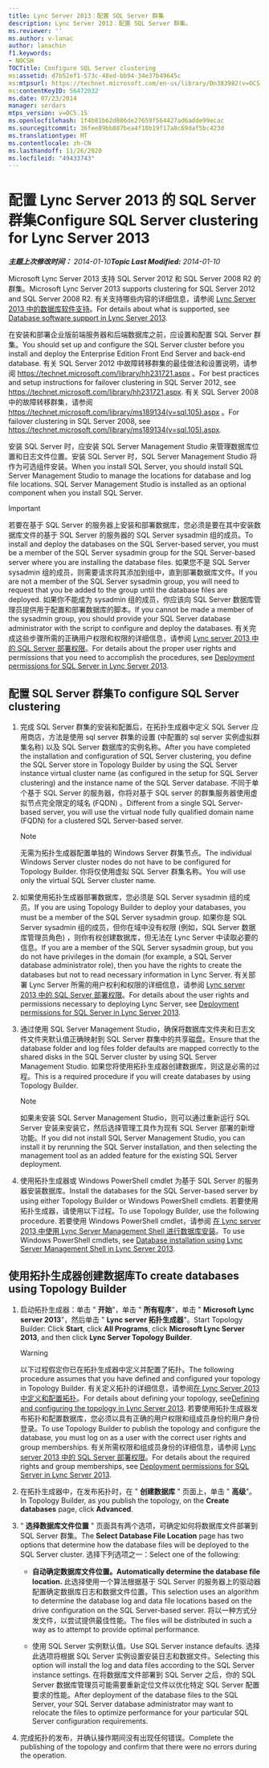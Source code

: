 ```yaml
---
title: Lync Server 2013：配置 SQL Server 群集
description: Lync Server 2013：配置 SQL Server 群集。
ms.reviewer: ''
ms.author: v-lanac
author: lanachin
f1.keywords:
- NOCSH
TOCTitle: Configure SQL Server clustering
ms:assetid: d7b52ef1-573c-48ed-bb94-34e37b49645c
ms:mtpsurl: https://technet.microsoft.com/en-us/library/Dn383982(v=OCS.15)
ms:contentKeyID: 56472032
ms.date: 07/23/2014
manager: serdars
mtps_version: v=OCS.15
ms.openlocfilehash: 1f4b81b62d086de27659f564427ad6adde99ecac
ms.sourcegitcommit: 36fee89bb887bea4f18b19f17a8c69daf5bc423d
ms.translationtype: MT
ms.contentlocale: zh-CN
ms.lasthandoff: 11/26/2020
ms.locfileid: "49433743"
---
```

# <a name="configure-sql-server-clustering-for-lync-server-2013"></a><span data-ttu-id="b78b1-103">配置 Lync Server 2013 的 SQL Server 群集</span><span class="sxs-lookup"><span data-stu-id="b78b1-103">Configure SQL Server clustering for Lync Server 2013</span></span>

<div data-xmlns="http://www.w3.org/1999/xhtml">

<div class="topic" data-xmlns="http://www.w3.org/1999/xhtml" data-msxsl="urn:schemas-microsoft-com:xslt" data-cs="https://msdn.microsoft.com/">

<div data-asp="https://msdn2.microsoft.com/asp">



</div>

<div id="mainSection">

<div id="mainBody"><span data-ttu-id="b78b1-104">

<span> </span></span><span class="sxs-lookup"><span data-stu-id="b78b1-104">

<span> </span></span></span>

<span data-ttu-id="b78b1-105">_**主题上次修改时间：** 2014-01-10_</span><span class="sxs-lookup"><span data-stu-id="b78b1-105">_**Topic Last Modified:** 2014-01-10_</span></span>

<span data-ttu-id="b78b1-106">Microsoft Lync Server 2013 支持 SQL Server 2012 和 SQL Server 2008 R2 的群集。</span><span class="sxs-lookup"><span data-stu-id="b78b1-106">Microsoft Lync Server 2013 supports clustering for SQL Server 2012 and SQL Server 2008 R2.</span></span> <span data-ttu-id="b78b1-107">有关支持哪些内容的详细信息，请参阅 [Lync Server 2013 中的数据库软件支持](lync-server-2013-database-software-support.md)。</span><span class="sxs-lookup"><span data-stu-id="b78b1-107">For details about what is supported, see [Database software support in Lync Server 2013](lync-server-2013-database-software-support.md).</span></span>

<span data-ttu-id="b78b1-108">在安装和部署企业版前端服务器和后端数据库之前，应设置和配置 SQL Server 群集。</span><span class="sxs-lookup"><span data-stu-id="b78b1-108">You should set up and configure the SQL Server cluster before you install and deploy the Enterprise Edition Front End Server and back-end database.</span></span> <span data-ttu-id="b78b1-109">有关 SQL Server 2012 中故障转移群集的最佳做法和设置说明，请参阅 <https://technet.microsoft.com/library/hh231721.aspx> 。</span><span class="sxs-lookup"><span data-stu-id="b78b1-109">For best practices and setup instructions for failover clustering in SQL Server 2012, see <https://technet.microsoft.com/library/hh231721.aspx>.</span></span> <span data-ttu-id="b78b1-110">有关 SQL Server 2008 中的故障转移群集，请参阅 <https://technet.microsoft.com/library/ms189134(v=sql.105).aspx> 。</span><span class="sxs-lookup"><span data-stu-id="b78b1-110">For failover clustering in SQL Server 2008, see <https://technet.microsoft.com/library/ms189134(v=sql.105).aspx>.</span></span>

<span data-ttu-id="b78b1-p103">安装 SQL Server 时，应安装 SQL Server Management Studio 来管理数据库位置和日志文件位置。安装 SQL Server 时，SQL Server Management Studio 将作为可选组件安装。</span><span class="sxs-lookup"><span data-stu-id="b78b1-p103">When you install SQL Server, you should install SQL Server Management Studio to manage the locations for database and log file locations. SQL Server Management Studio is installed as an optional component when you install SQL Server.</span></span>

<div>


> [!IMPORTANT]  
> <span data-ttu-id="b78b1-113">若要在基于 SQL Server 的服务器上安装和部署数据库，您必须是要在其中安装数据库文件的基于 SQL Server 的服务器的 SQL Server sysadmin 组的成员。</span><span class="sxs-lookup"><span data-stu-id="b78b1-113">To install and deploy the databases on the SQL Server-based server, you must be a member of the SQL Server sysadmin group for the SQL Server-based server where you are installing the database files.</span></span> <span data-ttu-id="b78b1-114">如果您不是 SQL Server sysadmin 组的成员，则需要请求将其添加到组中，直到部署数据库文件。</span><span class="sxs-lookup"><span data-stu-id="b78b1-114">If you are not a member of the SQL Server sysadmin group, you will need to request that you be added to the group until the database files are deployed.</span></span> <span data-ttu-id="b78b1-115">如果你不能成为 sysadmin 组的成员，你应该向 SQL Server 数据库管理员提供用于配置和部署数据库的脚本。</span><span class="sxs-lookup"><span data-stu-id="b78b1-115">If you cannot be made a member of the sysadmin group, you should provide your SQL Server database administrator with the script to configure and deploy the databases.</span></span> <span data-ttu-id="b78b1-116">有关完成这些步骤所需的正确用户权限和权限的详细信息，请参阅 <A href="lync-server-2013-deployment-permissions-for-sql-server.md">Lync server 2013 中的 SQL Server 部署权限</A>。</span><span class="sxs-lookup"><span data-stu-id="b78b1-116">For details about the proper user rights and permissions that you need to accomplish the procedures, see <A href="lync-server-2013-deployment-permissions-for-sql-server.md">Deployment permissions for SQL Server in Lync Server 2013</A>.</span></span>



</div>

<div>

## <a name="to-configure-sql-server-clustering"></a><span data-ttu-id="b78b1-117">配置 SQL Server 群集</span><span class="sxs-lookup"><span data-stu-id="b78b1-117">To configure SQL Server clustering</span></span>

1.  <span data-ttu-id="b78b1-118">完成 SQL Server 群集的安装和配置后，在拓扑生成器中定义 SQL Server 应用商店，方法是使用 sql server 群集的设置 (中配置的 sql server 实例虚拟群集名称) 以及 SQL Server 数据库的实例名称。</span><span class="sxs-lookup"><span data-stu-id="b78b1-118">After you have completed the installation and configuration of SQL Server clustering, you define the SQL Server store in Topology Builder by using the SQL Server instance virtual cluster name (as configured in the setup for SQL Server clustering) and the instance name of the SQL Server database.</span></span> <span data-ttu-id="b78b1-119">不同于单个基于 SQL Server 的服务器，你将对基于 SQL server 的群集服务器使用虚拟节点完全限定的域名 (FQDN) 。</span><span class="sxs-lookup"><span data-stu-id="b78b1-119">Different from a single SQL Server-based server, you will use the virtual node fully qualified domain name (FQDN) for a clustered SQL Server-based server.</span></span>
    
    <div>
    

    > [!NOTE]  
    > <span data-ttu-id="b78b1-120">无需为拓扑生成器配置单独的 Windows Server 群集节点。</span><span class="sxs-lookup"><span data-stu-id="b78b1-120">The individual Windows Server cluster nodes do not have to be configured for Topology Builder.</span></span> <span data-ttu-id="b78b1-121">你将仅使用虚拟 SQL Server 群集名称。</span><span class="sxs-lookup"><span data-stu-id="b78b1-121">You will use only the virtual SQL Server cluster name.</span></span>

    
    </div>

2.  <span data-ttu-id="b78b1-122">如果使用拓扑生成器部署数据库，您必须是 SQL Server sysadmin 组的成员。</span><span class="sxs-lookup"><span data-stu-id="b78b1-122">If you are using Topology Builder to deploy your databases, you must be a member of the SQL Server sysadmin group.</span></span> <span data-ttu-id="b78b1-123">如果你是 SQL Server sysadmin 组的成员，但你在域中没有权限 (例如，SQL Server 数据库管理员角色) ，则你有权创建数据库，但无法在 Lync Server 中读取必要的信息。</span><span class="sxs-lookup"><span data-stu-id="b78b1-123">If you are a member of the SQL Server sysadmin group, but you do not have privileges in the domain (for example, a SQL Server database administrator role), then you have the rights to create the databases but not to read necessary information in Lync Server.</span></span> <span data-ttu-id="b78b1-124">有关部署 Lync Server 所需的用户权利和权限的详细信息，请参阅 [Lync server 2013 中的 SQL Server 部署权限](lync-server-2013-deployment-permissions-for-sql-server.md)。</span><span class="sxs-lookup"><span data-stu-id="b78b1-124">For details about the user rights and permissions necessary to deploying Lync Server, see [Deployment permissions for SQL Server in Lync Server 2013](lync-server-2013-deployment-permissions-for-sql-server.md).</span></span>

3.  <span data-ttu-id="b78b1-125">通过使用 SQL Server Management Studio，确保将数据库文件夹和日志文件文件夹默认值正确映射到 SQL Server 群集中的共享磁盘。</span><span class="sxs-lookup"><span data-stu-id="b78b1-125">Ensure that the database folder and log files folder defaults are mapped correctly to the shared disks in the SQL Server cluster by using SQL Server Management Studio.</span></span> <span data-ttu-id="b78b1-126">如果您将使用拓扑生成器创建数据库，则这是必需的过程。</span><span class="sxs-lookup"><span data-stu-id="b78b1-126">This is a required procedure if you will create databases by using Topology Builder.</span></span>
    
    <div>
    

    > [!NOTE]  
    > <span data-ttu-id="b78b1-127">如果未安装 SQL Server Management Studio，则可以通过重新运行 SQL Server 安装来安装它，然后选择管理工具作为现有 SQL Server 部署的新增功能。</span><span class="sxs-lookup"><span data-stu-id="b78b1-127">If you did not install SQL Server Management Studio, you can install it by rerunning the SQL Server installation, and then selecting the management tool as an added feature for the existing SQL Server deployment.</span></span>

    
    </div>

4.  <span data-ttu-id="b78b1-128">使用拓扑生成器或 Windows PowerShell cmdlet 为基于 SQL Server 的服务器安装数据库。</span><span class="sxs-lookup"><span data-stu-id="b78b1-128">Install the databases for the SQL Server-based server by using either Topology Builder or Windows PowerShell cmdlets.</span></span> <span data-ttu-id="b78b1-129">若要使用拓扑生成器，请使用以下过程。</span><span class="sxs-lookup"><span data-stu-id="b78b1-129">To use Topology Builder, use the following procedure.</span></span> <span data-ttu-id="b78b1-130">若要使用 Windows PowerShell cmdlet，请参阅 [在 Lync server 2013 中使用 Lync Server Management Shell 进行数据库安装](lync-server-2013-database-installation-using-lync-server-management-shell.md)。</span><span class="sxs-lookup"><span data-stu-id="b78b1-130">To use Windows PowerShell cmdlets, see [Database installation using Lync Server Management Shell in Lync Server 2013](lync-server-2013-database-installation-using-lync-server-management-shell.md).</span></span>

</div>

<div>

## <a name="to-create-databases-using-topology-builder"></a><span data-ttu-id="b78b1-131">使用拓扑生成器创建数据库</span><span class="sxs-lookup"><span data-stu-id="b78b1-131">To create databases using Topology Builder</span></span>

1.  <span data-ttu-id="b78b1-132">启动拓扑生成器：单击 " **开始**"，单击 " **所有程序**"，单击 " **Microsoft Lync server 2013**"，然后单击 " **Lync server 拓扑生成器**"。</span><span class="sxs-lookup"><span data-stu-id="b78b1-132">Start Topology Builder: Click **Start**, click **All Programs**, click **Microsoft Lync Server 2013**, and then click **Lync Server Topology Builder**.</span></span>
    
    <div>
    

    > [!WARNING]  
    > <span data-ttu-id="b78b1-133">以下过程假定你已在拓扑生成器中定义并配置了拓扑。</span><span class="sxs-lookup"><span data-stu-id="b78b1-133">The following procedure assumes that you have defined and configured your topology in Topology Builder.</span></span> <span data-ttu-id="b78b1-134">有关定义拓扑的详细信息，请参阅<A href="lync-server-2013-defining-and-configuring-the-topology.md">在 Lync Server 2013 中定义和配置拓扑</A>。</span><span class="sxs-lookup"><span data-stu-id="b78b1-134">For details about defining your topology, see<A href="lync-server-2013-defining-and-configuring-the-topology.md">Defining and configuring the topology in Lync Server 2013</A>.</span></span> <span data-ttu-id="b78b1-135">若要使用拓扑生成器发布拓扑和配置数据库，您必须以具有正确的用户权限和组成员身份的用户身份登录。</span><span class="sxs-lookup"><span data-stu-id="b78b1-135">To use Topology Builder to publish the topology and configure the database, you must log on as a user with the correct user rights and group memberships.</span></span> <span data-ttu-id="b78b1-136">有关所需权限和组成员身份的详细信息，请参阅 <A href="lync-server-2013-deployment-permissions-for-sql-server.md">Lync server 2013 中的 SQL Server 部署权限</A>。</span><span class="sxs-lookup"><span data-stu-id="b78b1-136">For details about the required rights and group memberships, see <A href="lync-server-2013-deployment-permissions-for-sql-server.md">Deployment permissions for SQL Server in Lync Server 2013</A>.</span></span>

    
    </div>

2.  <span data-ttu-id="b78b1-137">在拓扑生成器中，在发布拓扑时，在 " **创建数据库** " 页面上，单击 " **高级**"。</span><span class="sxs-lookup"><span data-stu-id="b78b1-137">In Topology Builder, as you publish the topology, on the **Create databases** page, click **Advanced**.</span></span>

3.  <span data-ttu-id="b78b1-138">" **选择数据库文件位置** " 页面具有两个选项，可确定如何将数据库文件部署到 SQL Server 群集。</span><span class="sxs-lookup"><span data-stu-id="b78b1-138">The **Select Database File Location** page has two options that determine how the database files will be deployed to the SQL Server cluster.</span></span> <span data-ttu-id="b78b1-139">选择下列选项之一：</span><span class="sxs-lookup"><span data-stu-id="b78b1-139">Select one of the following:</span></span>
    
      - <span data-ttu-id="b78b1-140">**自动确定数据库文件位置。**</span><span class="sxs-lookup"><span data-stu-id="b78b1-140">**Automatically determine the database file location.**</span></span> <span data-ttu-id="b78b1-141">此选择使用一个算法根据基于 SQL Server 的服务器上的驱动器配置确定数据库日志和数据文件位置。</span><span class="sxs-lookup"><span data-stu-id="b78b1-141">This selection uses an algorithm to determine the database log and data file locations based on the drive configuration on the SQL Server-based server.</span></span> <span data-ttu-id="b78b1-142">将以一种方式分发文件，以尝试提供最佳性能。</span><span class="sxs-lookup"><span data-stu-id="b78b1-142">The files will be distributed in such a way as to attempt to provide optimal performance.</span></span>
    
      - <span data-ttu-id="b78b1-143">使用 SQL Server 实例默认值。</span><span class="sxs-lookup"><span data-stu-id="b78b1-143">Use SQL Server instance defaults.</span></span> <span data-ttu-id="b78b1-144">选择此选项将根据 SQL Server 实例设置安装日志和数据文件。</span><span class="sxs-lookup"><span data-stu-id="b78b1-144">Selecting this option will install the log and data files according to the SQL Server instance settings.</span></span> <span data-ttu-id="b78b1-145">在将数据库文件部署到 SQL Server 之后，你的 SQL Server 数据库管理员可能需要重新定位文件以优化特定 SQL Server 配置要求的性能。</span><span class="sxs-lookup"><span data-stu-id="b78b1-145">After deployment of the database files to the SQL Server, your SQL Server database administrator may want to relocate the files to optimize performance for your particular SQL Server configuration requirements.</span></span>

4.  <span data-ttu-id="b78b1-146">完成拓扑的发布，并确认操作期间没有出现任何错误。</span><span class="sxs-lookup"><span data-stu-id="b78b1-146">Complete the publishing of the topology and confirm that there were no errors during the operation.</span></span>

<span data-ttu-id="b78b1-147"></div>

</div>

<span> </span>

</div>

</div>

</span><span class="sxs-lookup"><span data-stu-id="b78b1-147"></div>

</div>

<span> </span>

</div>

</div>

</span></span></div>

